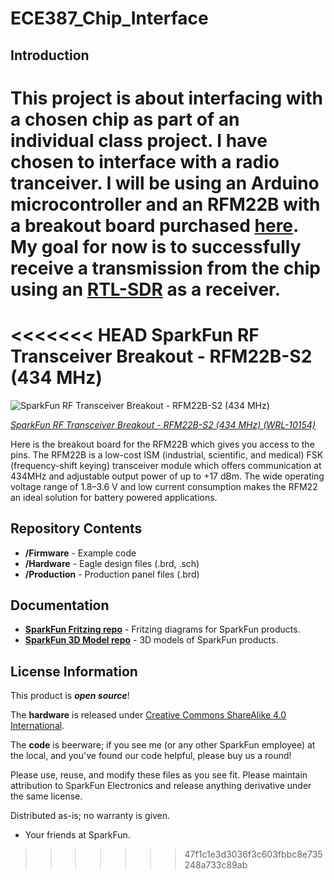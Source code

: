 # ECE387_Chip_Interface

## Introduction
  This project is about interfacing with a chosen chip as part of an individual class project. I have chosen to interface with a radio tranceiver. I will be using an Arduino microcontroller and an RFM22B with a breakout board purchased [here](https://www.sparkfun.com/products/10154). My goal for now is to successfully receive a transmission from the chip using an [RTL-SDR](http://www.rtl-sdr.com/) as a receiver.
=======
<<<<<<< HEAD
SparkFun RF Transceiver Breakout - RFM22B-S2 (434 MHz)
=======================================================

![SparkFun RF Transceiver Breakout - RFM22B-S2 (434 MHz)](https://cdn.sparkfun.com//assets/parts/4/4/4/0/10154-01b.jpg)

[*SparkFun RF Transceiver Breakout - RFM22B-S2 (434 MHz) (WRL-10154)*](https://www.sparkfun.com/products/10154)

Here is the breakout board for the RFM22B which gives you access to the pins. 
The RFM22B is a low-cost ISM (industrial, scientific, and medical) FSK (frequency-shift keying) transceiver module which offers communication at 434MHz and adjustable output power of up to +17 dBm. 
The wide operating voltage range of 1.8–3.6 V and low current consumption makes the RFM22 an ideal solution for battery powered applications.

Repository Contents
-------------------

* **/Firmware** - Example code 
* **/Hardware** - Eagle design files (.brd, .sch)
* **/Production** - Production panel files (.brd)

Documentation
--------------
* **[SparkFun Fritzing repo](https://github.com/sparkfun/Fritzing_Parts)** - Fritzing diagrams for SparkFun products.
* **[SparkFun 3D Model repo](https://github.com/sparkfun/3D_Models)** - 3D models of SparkFun products. 


License Information
-------------------
This product is _**open source**_! 

The **hardware** is released under [Creative Commons ShareAlike 4.0 International](https://creativecommons.org/licenses/by-sa/4.0/).

The **code** is beerware; if you see me (or any other SparkFun employee) at the local, and you've found our code helpful, please buy us a round!

Please use, reuse, and modify these files as you see fit. Please maintain attribution to SparkFun Electronics and release anything derivative under the same license.

Distributed as-is; no warranty is given.

- Your friends at SparkFun.


>>>>>>> 47f1c1e3d3036f3c603fbbc8e735248a733c89ab

